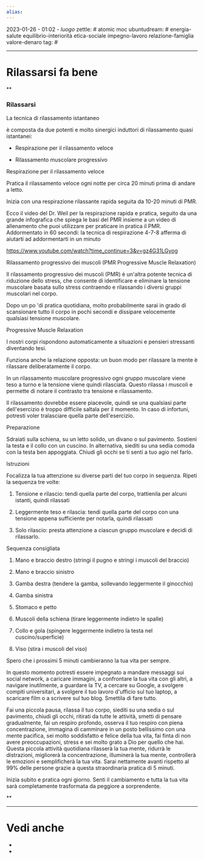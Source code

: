 ```yaml
---
alias: 
---
```

2023-01-26 - 01:02 - *luogo*
zettle: # atomic moc
ubuntudream: # energia-salute equilibrio-interiorità etica-sociale impegno-lavoro relazione-famiglia valore-denaro 
tag: #

---
# Rilassarsi fa bene


**

### Rilassarsi

La tecnica di rilassamento istantaneo 

è composta da due potenti e molto sinergici induttori di rilassamento quasi istantanei:

-   Respirazione per il rilassamento veloce
    
-   Rilassamento muscolare progressivo
    

  
  

Respirazione per il rilassamento veloce

Pratica il rilassamento veloce ogni notte per circa 20 minuti prima di andare a letto. 

Inizia con una respirazione rilassante rapida seguita da 10-20 minuti di PMR.

  

Ecco il video del Dr. Weil per la respirazione rapida e pratica, seguito da una grande infografica che spiega le basi del PMR insieme a un video di allenamento che puoi utilizzare per praticare in pratica il PMR. Addormentato in 60 secondi: la tecnica di respirazione 4-7-8 afferma di aiutarti ad addormentarti in un minuto

https://www.youtube.com/watch?time_continue=3&v=gz4G31LGyog

  
  

Rilassamento progressivo dei muscoli (PMR Progressive Muscle Relaxation)

Il rilassamento progressivo dei muscoli (PMR) è un'altra potente tecnica di riduzione dello stress, che consente di identificare e eliminare la tensione muscolare basata sullo stress contraendo e rilassando i diversi gruppi muscolari nel corpo.

Dopo un po 'di pratica quotidiana, molto probabilmente sarai in grado di scansionare tutto il corpo in pochi secondi e dissipare velocemente qualsiasi tensione muscolare.

  

Progressive Muscle Relaxation

I nostri corpi rispondono automaticamente a situazioni e pensieri stressanti diventando tesi.

Funziona anche la relazione opposta: un buon modo per rilassare la mente è rilassare deliberatamente il corpo.

  

In un rilassamento muscolare progressivo ogni gruppo muscolare viene teso a turno e la tensione viene quindi rilasciata. Questo rilassa i muscoli e permette di notare il contrasto tra tensione e rilassamento.

  

Il rilassamento dovrebbe essere piacevole, quindi se una qualsiasi parte dell'esercizio è troppo difficile saltala per il momento. In caso di infortuni, potresti voler tralasciare quella parte dell'esercizio.

  

Preparazione

Sdraiati sulla schiena, su un letto solido, un divano o sul pavimento. Sostieni la testa e il collo con un cuscino. In alternativa, siediti su una sedia comoda con la testa ben appoggiata. Chiudi gli occhi se ti senti a tuo agio nel farlo.

  

Istruzioni

Focalizza la tua attenzione su diverse parti del tuo corpo in sequenza. Ripeti la sequenza tre volte:

1.  Tensione e rilascio: tendi quella parte del corpo, trattienila per alcuni istanti, quindi rilassati
    
2.  Leggermente teso e rilascia: tendi quella parte del corpo con una tensione appena sufficiente per notarla, quindi rilassati
    
3.  Solo rilascio: presta attenzione a ciascun gruppo muscolare e decidi di rilassarlo.
    

  
  

Sequenza consigliata

1.  Mano e braccio destro (stringi il pugno e stringi i muscoli del braccio)
    
2.  Mano e braccio sinistro
    
3.  Gamba destra (tendere la gamba, sollevando leggermente il ginocchio)
    
4.  Gamba sinistra
    
5.  Stomaco e petto
    
6.  Muscoli della schiena (tirare leggermente indietro le spalle)
    
7.  Collo e gola (spingere leggermente indietro la testa nel cuscino/superficie)
    
8.  Viso (stira i muscoli del viso)
    

  
  

Spero che i prossimi 5 minuti cambieranno la tua vita per sempre.

  

In questo momento potresti essere impegnato a mandare messaggi sui social network, a caricare immagini, a confrontare la tua vita con gli altri, a navigare inutilmente, a guardare la TV, a cercare su Google, a svolgere compiti universitari, a svolgere il tuo lavoro d'ufficio sul tuo laptop, a scaricare film o a scrivere sul tuo blog. Smettila di fare tutto.

  

Fai una piccola pausa, rilassa il tuo corpo, siediti su una sedia o sul pavimento, chiudi gli occhi, ritirati da tutte le attività, smetti di pensare gradualmente, fai un respiro profondo, osserva il tuo respiro con piena concentrazione, immagina di camminare in un posto bellissimo con una mente pacifica, sei molto soddisfatto e felice della tua vita, fai finta di non avere preoccupazioni, stress e sei molto grato a Dio per quello che hai. Questa piccola attività quotidiana rilasserà la tua mente, ridurrà le distrazioni, migliorerà la concentrazione, illuminerà la tua mente, controllerà le emozioni e semplificherà la tua vita. Sarai nettamente avanti rispetto al 99% delle persone grazie a questa straordinaria pratica di 5 minuti.

  

Inizia subito e pratica ogni giorno. Senti il cambiamento e tutta la tua vita sarà completamente trasformata da peggiore a sorprendente.

**


---
# Vedi anche
- 
- 